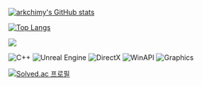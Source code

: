 [![arkchimy's GitHub stats](https://github-readme-stats.vercel.app/api?username=arkchimy&count_private=true&custom_title=arkchimy's&nbsp;GitHub&nbsp;Stats&bg_color=30,7F7FD5,86A8E7,91eae4&title_color=fff&text_color=fff)](https://github.com/anuraghazra/github-readme-stats)

[![Top Langs](https://github-readme-stats.vercel.app/api/top-langs/?username=arkchimy&layout=compact&custom_title=arkchimy's&nbsp;Language&nbsp;Stats&bg_color=30,91eae4,86A8E7&title_color=fff&text_color=fff)](https://github.com/anuraghazra/github-readme-stats)


<img src="https://github-profile-trophy.vercel.app/?username=arkchimy&margin-w=15&row=2&column=4&no-frame=true&theme=onedark">

![C++](https://img.shields.io/badge/C++-00599C?style=flat-square&logo=C%2B%2B&logoColor=white) ![Unreal Engine](https://img.shields.io/badge/Unreal%20Engine-313131?style=flat-square&logo=Unreal%20Engine&logoColor=white) ![DirectX](https://img.shields.io/badge/DirectX-0078D6?style=flat-square&logo=DirectX&logoColor=white) ![WinAPI](https://img.shields.io/badge/WinAPI-00AEEF?style=flat-square&logo=Windows&logoColor=white) ![Graphics](https://img.shields.io/badge/Graphics-8B008B?style=flat-square&logo=OpenGL&logoColor=white)


[![Solved.ac
프로필](http://mazassumnida.wtf/api/generate_badge?boj=hanshinjung15)](https://solved.ac/hanshinjung15)
